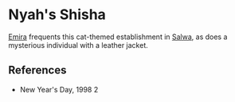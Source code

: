 # Nyah's Shisha
[Emira](Person/Emira.md) frequents this cat-themed establishment in [Salwa](Location/Salwa.md), as does a mysterious individual with a leather jacket.

## References
- New Year's Day, 1998 2

